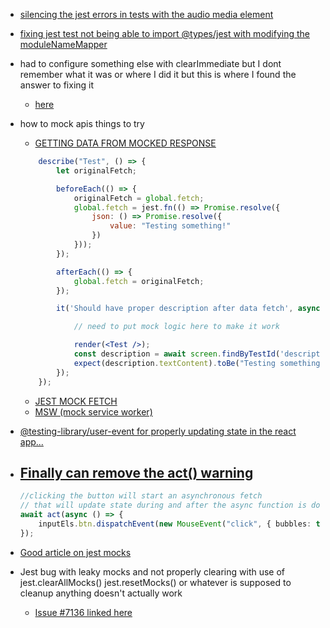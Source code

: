 - <a href="https://github.com/jsdom/jsdom/issues/2155" rel="noopener noreferrer">silencing the jest errors in tests with the audio media element</a>

- <a href="https://github.com/microsoft/vscode/issues/94474" rel="noopener noreferrer">fixing jest test not being able to import @types/jest with modifying the moduleNameMapper</a>

- had to configure something else with clearImmediate but I dont remember what it was or where I did it but this is where I found the answer to fixing it
  * <a href="https://github.com/testing-library/dom-testing-library/issues/914" rel="noopener noreferrer">here</a>

- how to mock apis things to try
  * <a href="https://stackoverflow.com/questions/65946740/mocking-fetch-with-jest-fn-in-react" rel="noopener noreferrer">GETTING DATA FROM MOCKED RESPONSE</a>
  ```jsx
      describe("Test", () => {
          let originalFetch;

          beforeEach(() => {
              originalFetch = global.fetch;
              global.fetch = jest.fn(() => Promise.resolve({
                  json: () => Promise.resolve({
                      value: "Testing something!"
                  })
              }));
          });

          afterEach(() => {
              global.fetch = originalFetch;
          });

          it('Should have proper description after data fetch', async () => {

              // need to put mock logic here to make it work

              render(<Test />);
              const description = await screen.findByTestId('description');
              expect(description.textContent).toBe("Testing something!");
          });
      });
  ```
  * <a href="https://www.leighhalliday.com/mock-fetch-jest" rel="noopener noreferrer">JEST MOCK FETCH</a>
  * <a href="https://mswjs.io/docs/api/response/network-error" rel="noopener noreferrer">MSW (mock service worker)</a>



* <a href="https://testing-library.com/docs/ecosystem-user-event/" rel="noopener noreferrer">@testing-library/user-event for properly updating state in the react app...</a>

* <a href="https://kentcdodds.com/blog/fix-the-not-wrapped-in-act-warning" rel="noopener noreferrer">Finally can remove the act() warning</a>
    - 
    ```ts
    //clicking the button will start an asynchronous fetch 
    // that will update state during and after the async function is done
    await act(async () => {
        inputEls.btn.dispatchEvent(new MouseEvent("click", { bubbles: true }));
    });
    ```

* <a href="https://medium.com/@rickhanlonii/understanding-jest-mocks-f0046c68e53c" rel="noopener noreferrer">Good article on jest mocks</a>
       

* Jest bug with leaky mocks and not properly clearing with use of jest.clearAllMocks() jest.resetMocks() or whatever is supposed to cleanup anything doesn't actually work
    - <a href="https://github.com/facebook/jest/issues/7136" rel="noopener noreferrer">Issue #7136 linked here</a>
